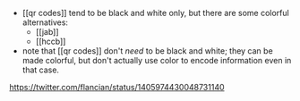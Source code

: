 - [[qr codes]] tend to be black and white only, but there are some colorful alternatives:
	- [[jab]]
	- [[hccb]]
- note that [[qr codes]] don't *need* to be black and white; they can be made colorful, but don't actually use color to encode information even in that case.
	

https://twitter.com/flancian/status/1405974430048731140